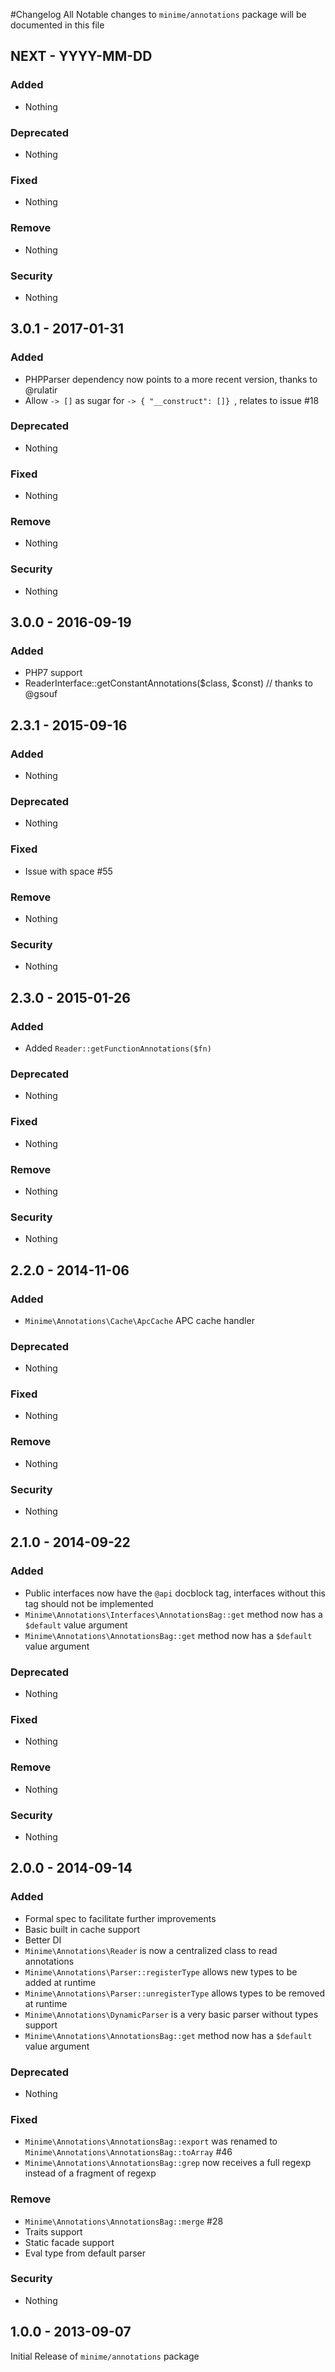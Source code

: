 #Changelog
All Notable changes to `minime/annotations` package will be documented in this file

## NEXT - YYYY-MM-DD

### Added
- Nothing

### Deprecated
- Nothing

### Fixed
- Nothing

### Remove
- Nothing

### Security
- Nothing

## 3.0.1 - 2017-01-31

### Added
- PHPParser dependency now points to a more recent version, thanks to @rulatir
- Allow `-> []` as sugar for `-> { "__construct": []} `, relates to issue #18

### Deprecated
- Nothing

### Fixed
- Nothing

### Remove
- Nothing

### Security
- Nothing

## 3.0.0 - 2016-09-19

### Added
- PHP7 support
- ReaderInterface::getConstantAnnotations($class, $const) // thanks to @gsouf

## 2.3.1 - 2015-09-16

### Added
- Nothing

### Deprecated
- Nothing

### Fixed
- Issue with space #55

### Remove
- Nothing

### Security
- Nothing

## 2.3.0 - 2015-01-26

### Added

- Added `Reader::getFunctionAnnotations($fn)`

### Deprecated
- Nothing

### Fixed
- Nothing

### Remove
- Nothing

### Security
- Nothing

## 2.2.0 - 2014-11-06

### Added
- `Minime\Annotations\Cache\ApcCache` APC cache handler

### Deprecated
- Nothing

### Fixed
- Nothing

### Remove
- Nothing

### Security
- Nothing

## 2.1.0 - 2014-09-22

### Added
- Public interfaces now have the `@api` docblock tag, interfaces without this tag should not be implemented
- `Minime\Annotations\Interfaces\AnnotationsBag::get` method now has a `$default` value argument
- `Minime\Annotations\AnnotationsBag::get` method now has a `$default` value argument

### Deprecated
- Nothing

### Fixed
- Nothing

### Remove
- Nothing

### Security
- Nothing

## 2.0.0 - 2014-09-14

### Added
- Formal spec to facilitate further improvements
- Basic built in cache support
- Better DI
- `Minime\Annotations\Reader` is now a centralized class to read annotations
- `Minime\Annotations\Parser::registerType` allows new types to be added at runtime
- `Minime\Annotations\Parser::unregisterType` allows types to be removed at runtime
- `Minime\Annotations\DynamicParser` is a very basic parser without types support
- `Minime\Annotations\AnnotationsBag::get` method now has a `$default` value argument

### Deprecated
- Nothing

### Fixed
- `Minime\Annotations\AnnotationsBag::export` was renamed to `Minime\Annotations\AnnotationsBag::toArray` #46
- `Minime\Annotations\AnnotationsBag::grep` now receives a full regexp instead of a fragment of regexp

### Remove
- `Minime\Annotations\AnnotationsBag::merge` #28
- Traits support
- Static facade support
- Eval type from default parser

### Security
- Nothing

## 1.0.0 - 2013-09-07

Initial Release of `minime/annotations` package

